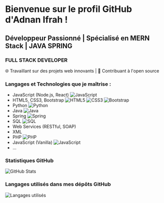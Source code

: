 # Bienvenue sur le profil GitHub d'Adnan Ifrah !


## Développeur Passionné | Spécialisé en MERN Stack | JAVA SPRING  
### FULL STACK DEVELOPER

🌐 Travaillant sur des projets web innovants | 🌟 Contribuant à l'open source

### Langages et Technologies que je maîtrise :

- JavaScript (Node.js, React) ![JavaScript](https://img.shields.io/badge/-JavaScript-F7DF1E?logo=javascript&logoColor=white&style=for-the-badge)
- HTML5, CSS3, Bootstrap ![HTML5](https://img.shields.io/badge/-HTML5-E34F26?logo=html5&logoColor=white&style=for-the-badge) ![CSS3](https://img.shields.io/badge/-CSS3-1572B6?logo=css3&logoColor=white&style=for-the-badge) ![Bootstrap](https://img.shields.io/badge/-Bootstrap-563D7C?logo=bootstrap&logoColor=white&style=for-the-badge)
- Python ![Python](https://img.shields.io/badge/-Python-3776AB?logo=python&logoColor=white&style=for-the-badge)
- Java ![Java](https://img.shields.io/badge/-Java-007396?logo=java&logoColor=white&style=for-the-badge)
- Spring ![Spring](https://img.shields.io/badge/-Spring-6DB33F?logo=spring&logoColor=white&style=for-the-badge)
- SQL ![SQL](https://img.shields.io/badge/-SQL-4479A1?logo=postgresql&logoColor=white&style=for-the-badge)
- Web Services (RESTful, SOAP)
- XML
- PHP ![PHP](https://img.shields.io/badge/-PHP-777BB4?logo=php&logoColor=white&style=for-the-badge)
- JavaScript (Vanilla) ![JavaScript](https://img.shields.io/badge/-JavaScript-F7DF1E?logo=javascript&logoColor=white&style=for-the-badge)
- ...

### Statistiques GitHub

![GitHub Stats](https://github-readme-stats.vercel.app/api?username=ifrah-adnan&show_icons=true&theme=radical)
### Langages utilisés dans mes dépôts GitHub

![Langages utilisés](https://github-readme-stats.vercel.app/api/top-langs/?username=ifrah-adnan&layout=compact&theme=radical)
